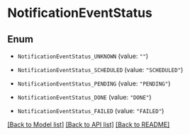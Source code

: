 # NotificationEventStatus

## Enum


* `NotificationEventStatus_UNKNOWN` (value: `""`)

* `NotificationEventStatus_SCHEDULED` (value: `"SCHEDULED"`)

* `NotificationEventStatus_PENDING` (value: `"PENDING"`)

* `NotificationEventStatus_DONE` (value: `"DONE"`)

* `NotificationEventStatus_FAILED` (value: `"FAILED"`)


[[Back to Model list]](../README.md#documentation-for-models) [[Back to API list]](../README.md#documentation-for-api-endpoints) [[Back to README]](../README.md)


